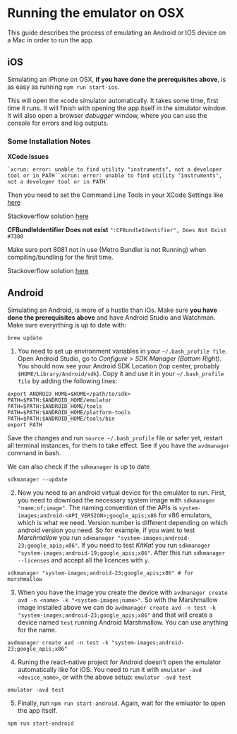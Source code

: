 # Running the emulator on OSX

This guide describes the process of emulating an Android or IOS device on a Mac in order to run the app.

## iOS

Simulating an iPhone on OSX, **if you have done the prerequisites above**, is as easy as running `npm run start-ios`.

This will open the xcode simulator automatically. It takes some time, first time it runs. It will finish with opening the app itself in the simulator window. It will also open a browser _debugger_ window, where you can use the console for errors and log outputs.

### Some Installation Notes

**XCode Issues**

```
`xcrun: error: unable to find utility "instruments", not a developer tool or in PATH``xcrun: error: unable to find utility "instruments", not a developer tool or in PATH`
```

Then you need to set the Command Line Tools in your XCode Settings like [here](https://drive.google.com/file/d/19ZXdU7TAkDaiFua327ZkiKYV-wYYOotu/view?usp=sharing)

Stackoverflow solution [here](https://stackoverflow.com/questions/39778607/error-running-react-native-app-from-terminal-ios)

**CFBundleIdentifier Does not exist**
`":CFBundleIdentifier", Does Not Exist #7308`

Make sure port 8081 not in use (Metro Bundler is not Running) when compiling/bundling for the first time.

Stackoverflow solution [here](https://github.com/facebook/react-native/issues/7308#issuecomment-216317248)

## Android

Simulating an Android, is more of a hustle than iOs. Make sure **you have done the prerequisites above** and have Android Studio and Watchman. Make sure everyrthing is up to date with:

```
brew update
```

1. You need to set up environment variables in your `~/.bash_profile file`. Open Android Studio, go to _Configure > SDK Manager (Bottom Right)_. You should now see your Android SDK Location (top center, probably `$HOME/Library/Android/sdk`). Copy it and use it in your `~/.bash_profile file` by adding the following lines:

```
export ANDROID_HOME=$HOME</path/to/sdk>
PATH=$PATH:$ANDROID_HOME/emulator
PATH=$PATH:$ANDROID_HOME/tools
PATH=$PATH:$ANDROID_HOME/platform-tools
PATH=$PATH:$ANDROID_HOME/tools/bin
export PATH
```

Save the changes and run `source ~/.bash_profile` file or safer yet, restart all terminal instances, for them to take effect. See if you have the `avdmanager` command in bash.

We can also check if the `sdkmanager` is up to date

```
sdkmanager --update
```

2. Now you need to an android virtual device for the emulator to run. First, you need to download the necessary system image with `sdkmanager "name;of;image"`. The naming convention of the APIs is `system-images;android-<API_VERSION>;google_apis;x86` for x86 emulators, which is what we need. Version number is different depending on which android version you need. So for example, if you want to test _Marshmallow_ you run `sdkmanager "system-images;android-23;google_apis;x86"`. If you need to test _KitKat_ you run `sdkmanager "system-images;android-19;google_apis;x86"`. After this run `sdkmanager --licenses` and accept all the licences with `y`.

```
sdkmanager "system-images;android-23;google_apis;x86" # for marshmallow
```

3. When you have the image you create the device with `avdmanager create avd -n <name> -k "<system-images;name>"`. So with the Marshmallow image installed above we can do `avdmanager create avd -n test -k "system-images;android-23;google_apis;x86"` and that will create a device named `test` running Android Marshmallow. You can use anything for the name.

```
avdmanager create avd -n test -k "system-images;android-23;google_apis;x86"
```

4. Runing the react-native project for Android doesn't open the emulator automatically like for iOS. You need to run it with `emulator -avd <device_name>`, or with the above setup: `emulator -avd test`

```
emulator -avd test
```

5. Finally, run `npm run start-android`. Again, wait for the emluator to open the app itself.

```
npm run start-android
```
